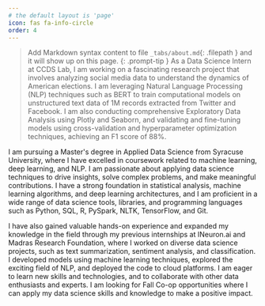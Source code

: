 ```yaml
---
# the default layout is 'page'
icon: fas fa-info-circle
order: 4
---
```


> Add Markdown syntax content to file `_tabs/about.md`{: .filepath } and it will show up on this page.
{: .prompt-tip }
As a Data Science Intern at CCDS Lab, I am working on a fascinating research project that involves analyzing social media data to understand the dynamics of American elections. I am leveraging Natural Language Processing (NLP) techniques such as BERT to train computational models on unstructured text data of 1M records extracted from Twitter and Facebook. I am also conducting comprehensive Exploratory Data Analysis using Plotly and Seaborn, and validating and fine-tuning models using cross-validation and hyperparameter optimization techniques, achieving an F1 score of 88%.

I am pursuing a Master's degree in Applied Data Science from Syracuse University, where I have excelled in coursework related to machine learning, deep learning, and NLP. I am passionate about applying data science techniques to drive insights, solve complex problems, and make meaningful contributions. I have a strong foundation in statistical analysis, machine learning algorithms, and deep learning architectures, and I am proficient in a wide range of data science tools, libraries, and programming languages such as Python, SQL, R, PySpark, NLTK, TensorFlow, and Git.

I have also gained valuable hands-on experience and expanded my knowledge in the field through my previous internships at INeuron.ai and Madras Research Foundation, where I worked on diverse data science projects, such as text summarization, sentiment analysis, and classification. I developed models using machine learning techniques, explored the exciting field of NLP, and deployed the code to cloud platforms. I am eager to learn new skills and technologies, and to collaborate with other data enthusiasts and experts. I am looking for Fall Co-op opportunities where I can apply my data science skills and knowledge to make a positive impact.


